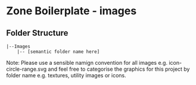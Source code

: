 # Zone Boilerplate - images #

## Folder Structure

    |--Images
        |-- [semantic folder name here]


Note: Please use a sensible namign convention for all images e.g. icon-circle-range.svg and feel free to categorise the graphics for this project by folder name e.g. textures, utility images or icons.

